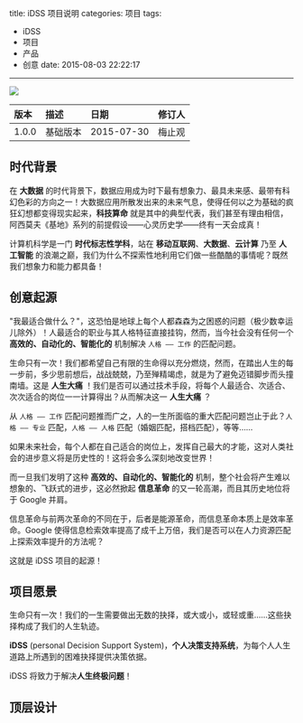 title: iDSS 项目说明
categories: 项目
tags:
  - iDSS
  - 项目
  - 产品
  - 创意
date: 2015-08-03 22:22:17
---

![](http://7xjra2.com1.z0.glb.clouddn.com/earth.jpg)

| 版本    | 描述   | 日期         | 修订人  | 
| :---- | :--- | :--------- | :--- | 
| 1.0.0 | 基础版本 | 2015-07-30 | 梅止观  | 

## 时代背景

在 **大数据** 的时代背景下，数据应用成为时下最有想象力、最具未来感、最带有科幻色彩的方向之一！大数据应用所散发出来的未来气息，使得任何以之为基础的疯狂幻想都变得现实起来，**科技算命** 就是其中的典型代表，我们甚至有理由相信，阿西莫夫《基地》系列的前提假设——心灵历史学——终有一天会成真！

计算机科学是一门 **时代标志性学科**，站在 **移动互联网**、**大数据**、**云计算** 乃至 **人工智能** 的浪潮之巅，我们为什么不探索性地利用它们做一些酷酷的事情呢？既然我们想象力和能力都具备！

<!-- more -->

## 创意起源

"我最适合做什么？"，这恐怕是地球上每个人都森森为之困惑的问题（极少数幸运儿除外）！人最适合的职业与其人格特征直接挂钩，然而，当今社会没有任何一个 **高效的、自动化的、智能化的** 机制解决 `人格 —— 工作` 的匹配问题。

生命只有一次！我们都希望自己有限的生命得以充分燃烧，然而，在踏出人生的每一步前，多少思前想后，战战兢兢，乃至殚精竭虑，就是为了避免迈错脚步而头撞南墙。这是 **人生大痛** ！我们是否可以通过技术手段，将每个人最适合、次适合、次次适合的岗位一一计算得出？从而解决这一 **人生大痛** ？

从 `人格 —— 工作` 匹配问题推而广之，人的一生所面临的重大匹配问题岂止于此？`人格 —— 专业` 匹配，`人格 —— 人格` 匹配（婚姻匹配，搭档匹配），等等……

如果未来社会，每个人都在自己适合的岗位上，发挥自己最大的才能，这对人类社会的进步意义将是历史性的！这将会多么深刻地改变世界！


而一旦我们发明了这种 **高效的、自动化的、智能化的** 机制，整个社会将产生难以想象的、飞跃式的进步，这必然掀起 **信息革命** 的又一轮高潮，而且其历史地位将于 Google 并肩。

信息革命与前两次革命的不同在于，后者是能源革命，而信息革命本质上是效率革命。Google 使得信息检索效率提高了成千上万倍，我们是否可以在人力资源匹配上探索效率提升的方法呢？



这就是 iDSS 项目的起源！



## 项目愿景

生命只有一次！我们的一生需要做出无数的抉择，或大或小，或轻或重……这些抉择构成了我们的人生轨迹。

**iDSS** (personal Decision Support System)，**个人决策支持系统**，为每个人人生道路上所遇到的困难抉择提供决策依据。

iDSS 将致力于解决**人生终极问题**！

## 顶层设计

